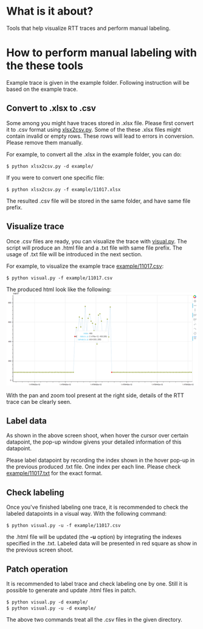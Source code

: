 # What is it about?
Tools that help visualize RTT traces and perform manual labeling.

# How to perform manual labeling with the these tools
Example trace is given in the example folder.
Following instruction will be based on the example trace.

## Convert to .xlsx to .csv
Some among you might have traces stored in .xlsx file.
Please first convert it to .csv format using [xlsx2csv.py](./xlsx2csv.py).
Some of the these .xlsx files might contain invalid or empty rows.
These rows will lead to errors in conversion. 
Please remove them manually.

For example, to convert all the .xlsx in the example folder, you can do:
```
$ python xlsx2csv.py -d example/
```

If you were to convert one specific file:
```
$ python xlsx2csv.py -f example/11017.xlsx
```

The resulted .csv file will be stored in the same folder, and have same file prefix.

## Visualize trace
Once .csv files are ready, you can visualize the trace with [visual.py](./visual.py).
The script will produce an .html file and a .txt file with same file prefix.
The usage of .txt file will be introduced in the next section.

For example, to visualize the example trace [example/11017.csv](example/11017.csv):
```
$ python visual.py -f example/11017.csv
```

The produced html look like the following:
![Interactive web page for RTT data inspection](example.png)

With the pan and zoom tool present at the right side, 
details of the RTT trace can be clearly seen.

## Label data
As shown in the above screen shoot, when hover the cursor over certain datapoint,
the pop-up window givens your detailed information of this datapoint.

Please label datapoint by recording the index shown in the hover pop-up in
the previous produced .txt file.
One index per each line.
Please check [example/11017.txt](example/11017.txt) for the exact format.

## Check labeling
Once you've finished labeling one trace, it is recommended to check the
labeled datapoints in a visual way.
With the following command:
```
$ python visual.py -u -f example/11017.csv
```
the .html file will be updated (the __-u__ option) by integrating the indexes
specified in the .txt.
Labeled data will be presented in red square as show in the previous screen shoot.

## Patch operation
It is recommended to label trace and check labeling one by one.
Still it is possible to generate and update .html files in patch.
```
$ python visual.py -d example/
$ python visual.py -u -d example/
```
The above two commands treat all the .csv files in the given directory.




